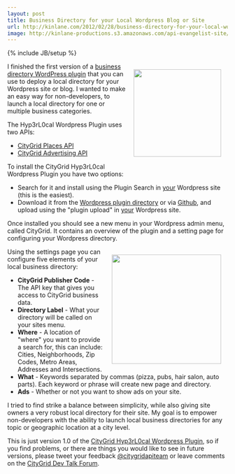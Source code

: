 ```yaml
---
layout: post
title: Business Directory for your Local Wordpress Blog or Site
url: http://kinlane.com/2012/02/28/business-directory-for-your-local-wordpress-blog-or-site/
image: http://kinlane-productions.s3.amazonaws.com/api-evangelist-site/blog/wordpress-logo.jpg
---
```

{% include JB/setup %}
<p><img style="padding: 15px;" src="https://s3.amazonaws.com/kinlane-productions/wordpress.jpg" alt="" width="200" align="right" /></p>
<p>I finished the first version of a <a title="business directory wordpress plugin" href="http://wordpress-local-directory.hyp3rl0cal.com/">business directory WordPress plugin</a> that you can use to deploy a local directory for your Wordpress site or blog.  I wanted to make an easy way for non-developers, to launch a local directory for one or multiple business categories.</p>
<p>The Hyp3rL0cal Wordpress Plugin uses two APIs:</p>
<ul class="mainlist">
<li><a title="Places API" href="http://docs.citygridmedia.com/display/citygridv2/Places+API">CityGrid Places API</a></li>
<li><a title="CityGrid Advertising API" href="http://docs.citygridmedia.com/display/citygridv2/Ads+by+CityGrid">CityGrid Advertising API</a></li>
</ul>
<p>To install the CityGrid Hyp3rL0cal Wordpress Plugin you have two options:</p>
<ul class="mainlist">
<li>Search for it and install using the Plugin Search in <span style="text-decoration: underline;">your</span> Wordpress site (this is the easiest).</li>
<li>Download it from the <a title="CityGrid Hyp3rL0cal Wordpress Plugin" href="http://wordpress.org/extend/plugins/hyp3rl0cal-wordpress-plugin/">Wordpress plugin directory</a> or via <a title="CityGrid hyp3rl0cal Wordpress Plugin on Github" href="https://github.com/kinlane/Hyp3rL0cal-Wordpress-Plugin">Github</a>, and upload using the "plugin upload" in <span style="text-decoration: underline;">your</span> Wordpress site.</li>
</ul>
<p>Once installed you should see a new menu in your Wordpress admin menu, called CityGrid.  It contains an overview of the plugin and a setting page for configuring your Wordpress directory.</p>
<p><img style="padding: 15px;" src="https://s3.amazonaws.com/kinlane-productions/citygrid/citygrid_logo.jpg" alt="" width="250" align="right" /></p>
<p>Using the settings page you can configure five elements of your local business directory:</p>
<ul class="mainlist">
<li><strong>CityGrid Publisher Code</strong> - The API key that gives you access to CityGrid business data.</li>
<li><strong>Directory Label</strong> - What your directory will be called on your sites menu.</li>
<li><strong>Where</strong> - A location of "where" you want to provide a search for, this can include: Cities, Neighborhoods, Zip Codes, Metro Areas, Addresses and Intersections.</li>
<li><strong>What</strong> - Keywords separated by commas (pizza, pubs, hair salon, auto parts). Each keyword or phrase will create new page and directory.</li>
<li><strong>Ads</strong> - Whether or not you want to show ads on your site.</li>
</ul>
<p>I tried to find strike a balance between simplicity, while also giving site owners a very robust local directory for their site.  My goal is to empower non-developers with the ability to launch local business directories for any topic or geographic location at a city level.</p>
<p>This is just version 1.0 of the <a title="CityGrid Hyp3rL0cal Wordpress Plugin" href="http://wordpress-local-directory.hyp3rl0cal.com/">CityGrid Hyp3rL0cal Wordpress Plugin</a>, so if you find problems, or there are things you would like to see in future versions, please tweet your feedback <a title="@citygridapiteam" href="https://twitter.com/#!/CityGridAPITeam">@citygridapiteam</a> or leave comments on the <a title="CityGrid Dev Talk Forum" href="https://groups.google.com/forum/?hl=en#!forum/citygrid-dev-talk">CityGrid Dev Talk Forum</a>.</p>